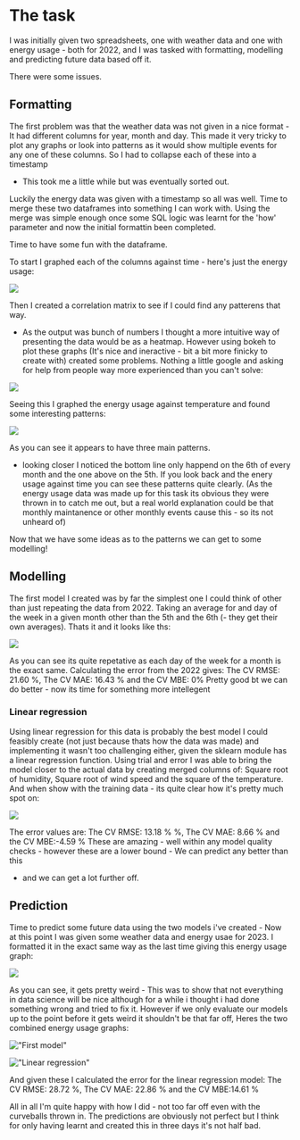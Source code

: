 # The task

I was initially given two spreadsheets, one with weather data and one with energy usage - both for 2022,
and I was tasked with formatting, modelling and predicting future data based off it.

There were some issues.

## Formatting

The first problem was that the weather data was not given in a nice format - It had different columns for year, month and day.
This made it very tricky to plot any graphs or look into patterns as it would show multiple events for any one of these columns.
So I had to collapse each of these into a timestamp
- This took me a little while but was eventually sorted out.

Luckily the energy data was given with a timestamp so all was well. Time to merge these two dataframes into something I can work with.
Using the merge was simple enough once some SQL logic was learnt for the 'how' parameter and now the initial formattin been completed.

Time to have some fun with the dataframe.

To start I graphed each of the columns against time - here's just the energy usage:

![](https://github.com/Sam-Preece/Projects/blob/master/img/Energy_usage_2022.png)

Then I created a correlation matrix to see if I could find any patterens that way.
- As the output was bunch of numbers I thought a more intuitive way of presenting the data would be as a heatmap.
However using bokeh to plot these graphs (It's nice and ineractive - bit a bit more finicky to create with) created some problems.
Nothing a little google and asking for help from people way more experienced than you can't solve:

![](https://github.com/Sam-Preece/Projects/blob/master/img/Correlation_heatmap.png)

Seeing this I graphed the energy usage against temperature and found some interesting patterns:

![](https://github.com/Sam-Preece/Projects/blob/master/img/Energy_usage_against_temp.png)

As you can see it appears to have three main patterns.
- looking closer I noticed the bottom line only happend on the 6th of every month and the one above on the 5th.
If you look back and the enery usage against time you can see these patterns quite clearly.
(As the energy usage data was made up for this task its obvious they were thrown in to catch me out,
but a real world explanation could be that monthly maintanence or other monthly events cause this - so its not unheard of)

Now that we have some ideas as to the patterns we can get to some modelling!

## Modelling

The first model I created was by far the simplest one I could think of other than just repeating the data from 2022.
Taking an average for and day of the week in a given month other than the 5th and the 6th (- they get their own averages).
Thats it and it looks like ths:

![](https://github.com/Sam-Preece/Projects/blob/master/img/First_forecast.png)

As you can see its quite repetative as each day of the week for a month is the exact same.
Calculating the error from the 2022 gives: The CV RMSE: 21.60 %, The CV MAE: 16.43 % and the CV MBE: 0%
Pretty good bt we can do better - now its time for something more intellegent

### Linear regression

Using linear regression for this data is probably the best model I could feasibly create (not just because thats how the data was made)
and implementing it wasn't too challenging either, given the sklearn module has a linear regression function.
Using trial and error I was able to bring the model closer to the actual data by creating merged columns of:
Square root of humidity, Square root of wind speed and the square of the temperature.
And when show with the training data - its quite clear how it's pretty much spot on:

![](https://github.com/Sam-Preece/Projects/blob/master/img/Training_prediction.png)

The error values are: The CV RMSE: 13.18 % %, The CV MAE: 8.66 % and the CV MBE:-4.59 %
These are amazing - well within any model quality checks - however these are a lower bound - We can predict any better than this
- and we can get a lot further off.

## Prediction

Time to predict some future data using the two models i've created - Now at this point I was given some weather data and energy usae for 2023.
I formatted it in the exact same way as the last time giving this energy usage graph:

![](https://github.com/Sam-Preece/Projects/blob/master/img/Energy_usage_2023.png)

As you can see, it gets pretty weird - This was to show that not everything in data science will be nice although for a while i thought i had done something wrong and tried to fix it.
However if we only evaluate our models up to the point before it gets weird it shouldn't be that far off, Heres the two combined energy usage graphs:

!["First model"](https://github.com/Sam-Preece/Projects/blob/master/img/First_combined_energy_usage.png)

!["Linear regression"](https://github.com/Sam-Preece/Projects/blob/master/img/Second_combined_energy_usage.png)

And given these I calculated the error for the linear regression model: The CV RMSE: 28.72 %, The CV MAE: 22.86 % and the CV MBE:14.61 %

All in all I'm quite happy with how I did - not too far off even with the curveballs thrown in. The predictions are obviously not perfect
but I think for only having learnt and created this in three days it's not half bad.



